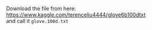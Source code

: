 Download the file from here:
https://www.kaggle.com/terenceliu4444/glove6b100dtxt  
and call it `glove.100d.txt`
